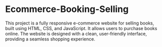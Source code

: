 # Ecommerce-Booking-Selling

This project is a fully responsive e-commerce website for selling books, built using HTML, CSS, and JavaScript. It allows users to purchase books online. The website is designed with a clean, user-friendly interface, providing a seamless shopping experience.
